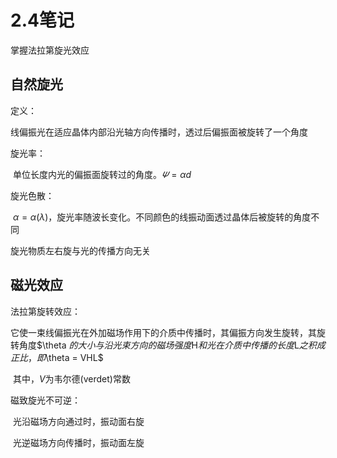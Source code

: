 # 2.4笔记

掌握法拉第旋光效应

## 自然旋光

定义：

​	线偏振光在适应晶体内部沿光轴方向传播时，透过后偏振面被旋转了一个角度

旋光率：

​	单位长度内光的偏振面旋转过的角度。$\varPsi = \alpha d$

旋光色散：

​	$\alpha = \alpha (\lambda)$，旋光率随波长变化。不同颜色的线振动面透过晶体后被旋转的角度不同

旋光物质左右旋与光的传播方向无关



## 磁光效应

法拉第旋转效应：

​	它使一束线偏振光在外加磁场作用下的介质中传播时，其偏振方向发生旋转，其旋转角度$\theta $的大小与沿光束方向的磁场强度$H$和光在介质中传播的长度$L$之积成正比，即$\theta = VHL$

​	其中，$V$为韦尔德(verdet)常数

磁致旋光不可逆：

​	光沿磁场方向通过时，振动面右旋

​	光逆磁场方向传播时，振动面左旋



